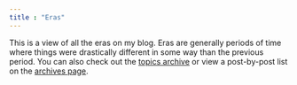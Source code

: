 ```yaml
---
title : "Eras"
---
```


This is a view of all the eras on my blog. Eras are generally periods of time where things were drastically different in some way than the previous period. You can also check out the [topics archive](topics) or view a post-by-post list on the [archives page](archives).
